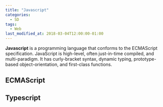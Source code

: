```yaml
---
title: "Javascript"
categories:
  - SD
tags:
  - Web
last_modified_at: 2018-03-04T12:00:00-01:00
---
```


**Javascript** is a programming language that conforms to the ECMAScript specification. JavaScript is high-level, often just-in-time compiled, and multi-paradigm. It has curly-bracket syntax, dynamic typing, prototype-based object-orientation, and first-class functions.

## ECMAScript

## Typescript
